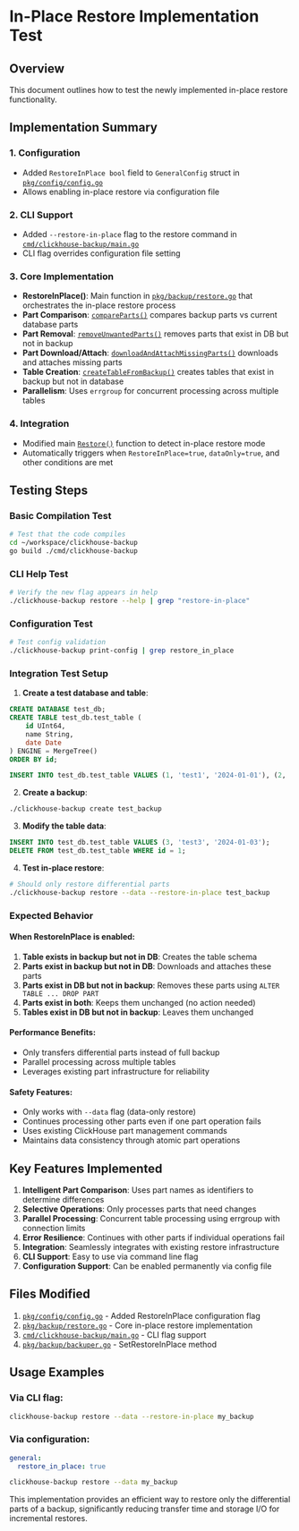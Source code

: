# In-Place Restore Implementation Test

## Overview
This document outlines how to test the newly implemented in-place restore functionality.

## Implementation Summary

### 1. Configuration
- Added `RestoreInPlace bool` field to `GeneralConfig` struct in [`pkg/config/config.go`](pkg/config/config.go:56)
- Allows enabling in-place restore via configuration file

### 2. CLI Support  
- Added `--restore-in-place` flag to the restore command in [`cmd/clickhouse-backup/main.go`](cmd/clickhouse-backup/main.go:499)
- CLI flag overrides configuration file setting

### 3. Core Implementation
- **RestoreInPlace()**: Main function in [`pkg/backup/restore.go`](pkg/backup/restore.go:62) that orchestrates the in-place restore process
- **Part Comparison**: [`compareParts()`](pkg/backup/restore.go:258) compares backup parts vs current database parts
- **Part Removal**: [`removeUnwantedParts()`](pkg/backup/restore.go:304) removes parts that exist in DB but not in backup
- **Part Download/Attach**: [`downloadAndAttachMissingParts()`](pkg/backup/restore.go:320) downloads and attaches missing parts
- **Table Creation**: [`createTableFromBackup()`](pkg/backup/restore.go:288) creates tables that exist in backup but not in database
- **Parallelism**: Uses `errgroup` for concurrent processing across multiple tables

### 4. Integration
- Modified main [`Restore()`](pkg/backup/restore.go:375) function to detect in-place restore mode
- Automatically triggers when `RestoreInPlace=true`, `dataOnly=true`, and other conditions are met

## Testing Steps

### Basic Compilation Test
```bash
# Test that the code compiles
cd ~/workspace/clickhouse-backup
go build ./cmd/clickhouse-backup
```

### CLI Help Test
```bash
# Verify the new flag appears in help
./clickhouse-backup restore --help | grep "restore-in-place"
```

### Configuration Test
```bash
# Test config validation
./clickhouse-backup print-config | grep restore_in_place
```

### Integration Test Setup
1. **Create a test database and table**:
```sql
CREATE DATABASE test_db;
CREATE TABLE test_db.test_table (
    id UInt64,
    name String,
    date Date
) ENGINE = MergeTree()
ORDER BY id;

INSERT INTO test_db.test_table VALUES (1, 'test1', '2024-01-01'), (2, 'test2', '2024-01-02');
```

2. **Create a backup**:
```bash
./clickhouse-backup create test_backup
```

3. **Modify the table data**:
```sql
INSERT INTO test_db.test_table VALUES (3, 'test3', '2024-01-03');
DELETE FROM test_db.test_table WHERE id = 1;
```

4. **Test in-place restore**:
```bash
# Should only restore differential parts
./clickhouse-backup restore --data --restore-in-place test_backup
```

### Expected Behavior

#### When RestoreInPlace is enabled:
1. **Table exists in backup but not in DB**: Creates the table schema
2. **Parts exist in backup but not in DB**: Downloads and attaches these parts
3. **Parts exist in DB but not in backup**: Removes these parts using `ALTER TABLE ... DROP PART`
4. **Parts exist in both**: Keeps them unchanged (no action needed)
5. **Tables exist in DB but not in backup**: Leaves them unchanged

#### Performance Benefits:
- Only transfers differential parts instead of full backup
- Parallel processing across multiple tables
- Leverages existing part infrastructure for reliability

#### Safety Features:
- Only works with `--data` flag (data-only restore)
- Continues processing other parts even if one part operation fails
- Uses existing ClickHouse part management commands
- Maintains data consistency through atomic part operations

## Key Features Implemented

1. **Intelligent Part Comparison**: Uses part names as identifiers to determine differences
2. **Selective Operations**: Only processes parts that need changes
3. **Parallel Processing**: Concurrent table processing using errgroup with connection limits
4. **Error Resilience**: Continues with other parts if individual operations fail
5. **Integration**: Seamlessly integrates with existing restore infrastructure
6. **CLI Support**: Easy to use via command line flag
7. **Configuration Support**: Can be enabled permanently via config file

## Files Modified

1. [`pkg/config/config.go`](pkg/config/config.go) - Added RestoreInPlace configuration flag
2. [`pkg/backup/restore.go`](pkg/backup/restore.go) - Core in-place restore implementation
3. [`cmd/clickhouse-backup/main.go`](cmd/clickhouse-backup/main.go) - CLI flag support
4. [`pkg/backup/backuper.go`](pkg/backup/backuper.go) - SetRestoreInPlace method

## Usage Examples

### Via CLI flag:
```bash
clickhouse-backup restore --data --restore-in-place my_backup
```

### Via configuration:
```yaml
general:
  restore_in_place: true
```
```bash
clickhouse-backup restore --data my_backup
```

This implementation provides an efficient way to restore only the differential parts of a backup, significantly reducing transfer time and storage I/O for incremental restores.